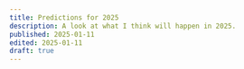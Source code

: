 ```yaml
---
title: Predictions for 2025
description: A look at what I think will happen in 2025.
published: 2025-01-11
edited: 2025-01-11
draft: true
---
```

